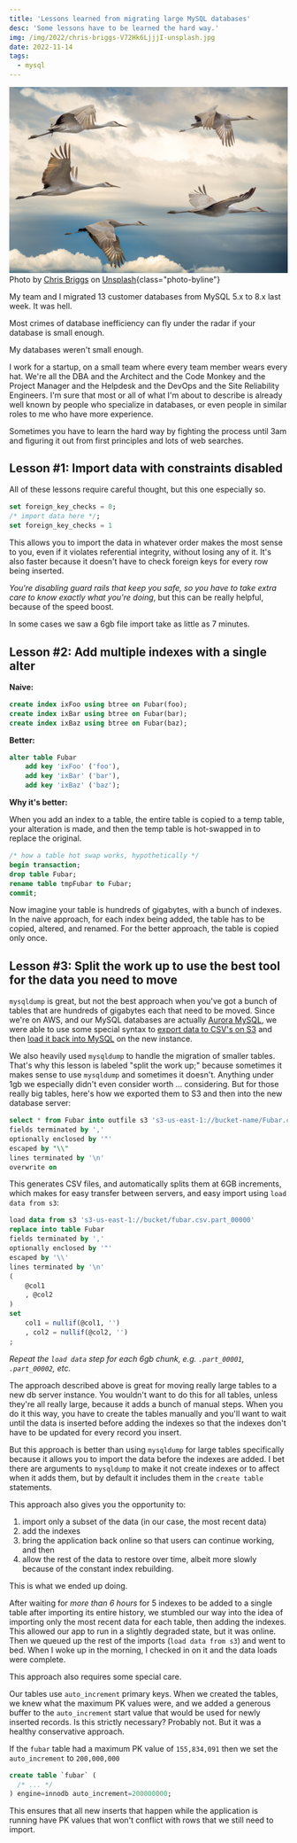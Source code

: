 ```yaml
---
title: 'Lessons learned from migrating large MySQL databases'
desc: 'Some lessons have to be learned the hard way.'
img: /img/2022/chris-briggs-V72Hk6LjjjI-unsplash.jpg
date: 2022-11-14
tags:
  - mysql
---
```


![Sandhill Cranes against a cloudy sky](/img/2022/chris-briggs-V72Hk6LjjjI-unsplash.jpg)
Photo by <a href="https://unsplash.com/@cgbriggs19?utm_source=unsplash&utm_medium=referral&utm_content=creditCopyText">Chris Briggs</a> on <a href="https://unsplash.com/s/photos/migration?utm_source=unsplash&utm_medium=referral&utm_content=creditCopyText">Unsplash</a>{class="photo-byline"}

My team and I migrated 13 customer databases from MySQL 5.x to 8.x last week. It was hell.

Most crimes of database inefficiency can fly under the radar if your database is small enough.

My databases weren't small enough.

I work for a startup, on a small team where every team member wears every hat. We're all the DBA and the Architect and the Code Monkey and the Project Manager and the Helpdesk and the DevOps and the Site Reliability Engineers. I'm sure that most or all of what I'm about to describe is already well known by people who specialize in databases, or even people in similar roles to me who have more experience.

Sometimes you have to learn the hard way by fighting the process until 3am and figuring it out from first principles and lots of web searches.

## Lesson #1: Import data with constraints disabled

All of these lessons require careful thought, but this one especially so.

```sql
set foreign_key_checks = 0;
/* import data here */;
set foreign_key_checks = 1
```

This allows you to import the data in whatever order makes the most sense to you, even if it violates referential integrity, without losing any of it. It's also faster because it doesn't have to check foreign keys for every row being inserted.

_You're disabling guard rails that keep you safe, so you have to take extra care to know exactly what you're doing_, but this can be really helpful, because of the speed boost.

In some cases we saw a 6gb file import take as little as 7 minutes.

## Lesson #2: Add multiple indexes with a single alter

**Naive:**

```sql
create index ixFoo using btree on Fubar(foo);
create index ixBar using btree on Fubar(bar);
create index ixBaz using btree on Fubar(baz);
```

**Better:**

```sql
alter table Fubar
	add key 'ixFoo' ('foo'),
	add key 'ixBar' ('bar'),
	add key 'ixBaz' ('baz');
```

**Why it's better:**

When you add an index to a table, the entire table is copied to a temp table, your alteration is made, and then the temp table is hot-swapped in to replace the original.

```sql
/* how a table hot swap works, hypothetically */
begin transaction;
drop table Fubar;
rename table tmpFubar to Fubar;
commit;
```

Now imagine your table is hundreds of gigabytes, with a bunch of indexes. In the naive approach, for each index being added, the table has to be copied, altered, and renamed. For the better approach, the table is copied only once.

## Lesson #3: Split the work up to use the best tool for the data you need to move

`mysqldump` is great, but not the best approach when you've got a bunch of tables that are hundreds of gigabytes each that need to be moved. Since we're on AWS, and our MySQL databases are actually [Aurora MySQL][aurora], we were able to use some special syntax to [export data to CSV's on S3][export] and then [load it back into MySQL][import] on the new instance.

[aurora]: https://aws.amazon.com/rds/aurora/
[export]: https://docs.aws.amazon.com/AmazonRDS/latest/AuroraUserGuide/AuroraMySQL.Integrating.SaveIntoS3.html
[import]: https://docs.aws.amazon.com/AmazonRDS/latest/AuroraUserGuide/AuroraMySQL.Integrating.LoadFromS3.html

We also heavily used `mysqldump` to handle the migration of smaller tables. That's why this lesson is labeled "split the work up;" because sometimes it makes sense to use `mysqldump` and sometimes it doesn't. Anything under 1gb we especially didn't even consider worth ... considering. But for those really big tables, here's how we exported them to S3 and then into the new database server:

```sql
select * from Fubar into outfile s3 's3-us-east-1://bucket-name/Fubar.csv'
fields terminated by ','
optionally enclosed by '"'
escaped by "\\"
lines terminated by '\n'
overwrite on
```

This generates CSV files, and automatically splits them at 6GB increments, which makes for easy transfer between servers, and easy import using `load data from s3`:

```sql
load data from s3 's3-us-east-1://bucket/fubar.csv.part_00000'
replace into table Fubar
fields terminated by ','
optionally enclosed by '"'
escaped by '\\'
lines terminated by '\n'
(
	@col1
	, @col2
)
set
	col1 = nullif(@col1, '')
	, col2 = nullif(@col2, '')
;
```

_Repeat the `load data` step for each 6gb chunk, e.g. `.part_00001`, `.part_00002`, etc._

The approach described above is great for moving really large tables to a new db server instance. You wouldn't want to do this for all tables, unless they're all really large, because it adds a bunch of manual steps. When you do it this way, you have to create the tables manually and you'll want to wait until the data is inserted before adding the indexes so that the indexes don't have to be updated for every record you insert.

But this approach is better than using `mysqldump` for large tables specifically because it allows you to import the data before the indexes are added. I bet there are arguments to `mysqldump` to make it not create indexes or to affect when it adds them, but by default it includes them in the `create table` statements.

This approach also gives you the opportunity to:

1. import only a subset of the data (in our case, the most recent data)
2. add the indexes
3. bring the application back online so that users can continue working, and then
4. allow the rest of the data to restore over time, albeit more slowly because of the constant index rebuilding.

This is what we ended up doing.

After waiting for _more than 6 hours_ for 5 indexes to be added to a single table after importing its entire history, we stumbled our way into the idea of importing only the most recent data for each table, then adding the indexes. This allowed our app to run in a slightly degraded state, but it was online. Then we queued up the rest of the imports (`load data from s3`) and went to bed. When I woke up in the morning, I checked in on it and the data loads were complete.

This approach also requires some special care.

Our tables use `auto_increment` primary keys. When we created the tables, we knew what the maximum PK values were, and we added a generous buffer to the `auto_increment` start value that would be used for newly inserted records. Is this strictly necessary? Probably not. But it was a healthy conservative approach.

If the `fubar` table had a maximum PK value of `155,834,091` then we set the `auto_increment` to `200,000,000`

```sql
create table `fubar` (
  /* ... */
) engine=innodb auto_increment=200000000;
```

This ensures that all new inserts that happen while the application is running have PK values that won't conflict with rows that we still need to import.

